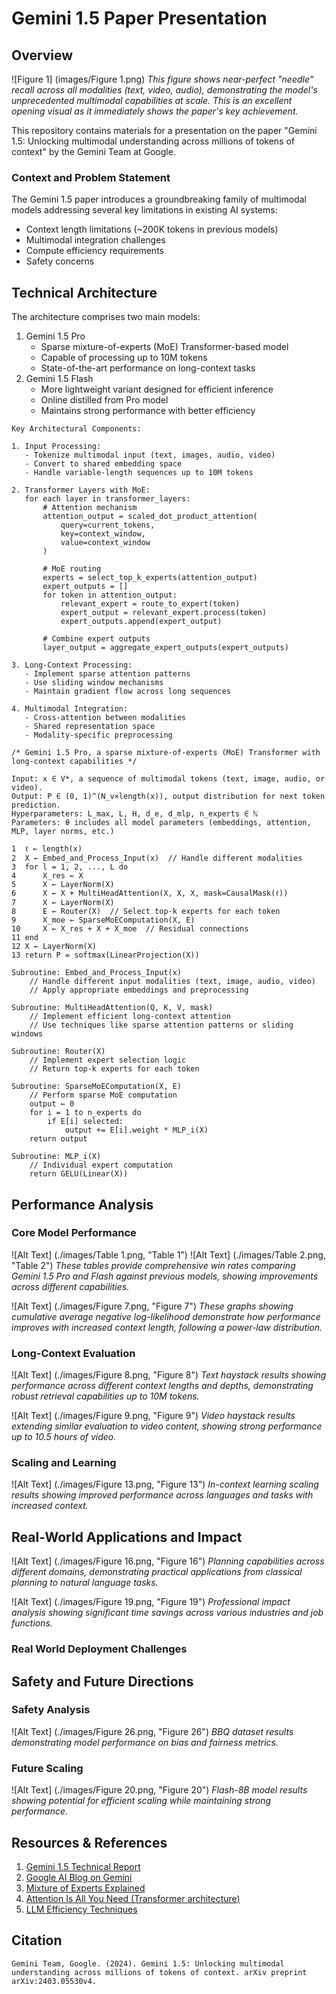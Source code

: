 # Gemini 1.5 Paper Presentation

## Overview

![Figure 1] (images/Figure 1.png)
*This figure shows near-perfect "needle" recall across all modalities (text, video, audio), demonstrating the model's unprecedented multimodal capabilities at scale. This is an excellent opening visual as it immediately shows the paper's key achievement.*

This repository contains materials for a presentation on the paper "Gemini 1.5: Unlocking multimodal understanding across millions of tokens of context" by the Gemini Team at Google.

### Context and Problem Statement

The Gemini 1.5 paper introduces a groundbreaking family of multimodal models addressing several key limitations in existing AI systems:
- Context length limitations (~200K tokens in previous models)
- Multimodal integration challenges
- Compute efficiency requirements
- Safety concerns

## Technical Architecture

The architecture comprises two main models:
1. Gemini 1.5 Pro
   - Sparse mixture-of-experts (MoE) Transformer-based model
   - Capable of processing up to 10M tokens
   - State-of-the-art performance on long-context tasks
2. Gemini 1.5 Flash
   - More lightweight variant designed for efficient inference
   - Online distilled from Pro model
   - Maintains strong performance with better efficiency


```
Key Architectural Components:

1. Input Processing:
   - Tokenize multimodal input (text, images, audio, video)
   - Convert to shared embedding space
   - Handle variable-length sequences up to 10M tokens

2. Transformer Layers with MoE:
   for each layer in transformer_layers:
       # Attention mechanism
       attention_output = scaled_dot_product_attention(
           query=current_tokens,
           key=context_window,
           value=context_window
       )

       # MoE routing
       experts = select_top_k_experts(attention_output)
       expert_outputs = []
       for token in attention_output:
           relevant_expert = route_to_expert(token)
           expert_output = relevant_expert.process(token)
           expert_outputs.append(expert_output)

       # Combine expert outputs
       layer_output = aggregate_expert_outputs(expert_outputs)

3. Long-Context Processing:
   - Implement sparse attention patterns
   - Use sliding window mechanisms
   - Maintain gradient flow across long sequences

4. Multimodal Integration:
   - Cross-attention between modalities
   - Shared representation space
   - Modality-specific preprocessing
```

```Pseudocode
/* Gemini 1.5 Pro, a sparse mixture-of-experts (MoE) Transformer with long-context capabilities */

Input: x ∈ V*, a sequence of multimodal tokens (text, image, audio, or video).
Output: P ∈ (0, 1)^(N_v×length(x)), output distribution for next token prediction.
Hyperparameters: L_max, L, H, d_e, d_mlp, n_experts ∈ ℕ
Parameters: θ includes all model parameters (embeddings, attention, MLP, layer norms, etc.)

1  ℓ ← length(x)
2  X ← Embed_and_Process_Input(x)  // Handle different modalities
3  for l = 1, 2, ..., L do
4      X_res ← X
5      X ← LayerNorm(X)
6      X ← X + MultiHeadAttention(X, X, X, mask=CausalMask(ℓ))
7      X ← LayerNorm(X)
8      E ← Router(X)  // Select top-k experts for each token
9      X_moe ← SparseMoEComputation(X, E)
10     X ← X_res + X + X_moe  // Residual connections
11 end
12 X ← LayerNorm(X)
13 return P = softmax(LinearProjection(X))

Subroutine: Embed_and_Process_Input(x)
    // Handle different input modalities (text, image, audio, video)
    // Apply appropriate embeddings and preprocessing

Subroutine: MultiHeadAttention(Q, K, V, mask)
    // Implement efficient long-context attention
    // Use techniques like sparse attention patterns or sliding windows

Subroutine: Router(X)
    // Implement expert selection logic
    // Return top-k experts for each token

Subroutine: SparseMoEComputation(X, E)
    // Perform sparse MoE computation
    output ← 0
    for i = 1 to n_experts do
        if E[i] selected:
            output += E[i].weight * MLP_i(X)
    return output

Subroutine: MLP_i(X)
    // Individual expert computation
    return GELU(Linear(X))
```

## Performance Analysis

### Core Model Performance
![Alt Text] (./images/Table 1.png, "Table 1")
![Alt Text] (./images/Table 2.png, "Table 2")
*These tables provide comprehensive win rates comparing Gemini 1.5 Pro and Flash against previous models, showing improvements across different capabilities.*

![Alt Text] (./images/Figure 7.png, "Figure 7")
*These graphs showing cumulative average negative log-likelihood demonstrate how performance improves with increased context length, following a power-law distribution.*

### Long-Context Evaluation
![Alt Text] (./images/Figure 8.png, "Figure 8")
*Text haystack results showing performance across different context lengths and depths, demonstrating robust retrieval capabilities up to 10M tokens.*

![Alt Text] (./images/Figure 9.png, "Figure 9")
*Video haystack results extending similar evaluation to video content, showing strong performance up to 10.5 hours of video.*

### Scaling and Learning
![Alt Text] (./images/Figure 13.png, "Figure 13")
*In-context learning scaling results showing improved performance across languages and tasks with increased context.*

## Real-World Applications and Impact

![Alt Text] (./images/Figure 16.png, "Figure 16")
*Planning capabilities across different domains, demonstrating practical applications from classical planning to natural language tasks.*

![Alt Text] (./images/Figure 19.png, "Figure 19")
*Professional impact analysis showing significant time savings across various industries and job functions.*

### Real World Deployment Challenges


## Safety and Future Directions

### Safety Analysis
![Alt Text] (./images/Figure 26.png, "Figure 26")
*BBQ dataset results demonstrating model performance on bias and fairness metrics.*

### Future Scaling
![Alt Text] (./images/Figure 20.png, "Figure 20")
*Flash-8B model results showing potential for efficient scaling while maintaining strong performance.*


## Resources & References

1. [Gemini 1.5 Technical Report](https://storage.googleapis.com/deepmind-media/gemini/gemini_1_5_report.pdf)
2. [Google AI Blog on Gemini](https://ai.googleblog.com/)
3. [Mixture of Experts Explained](https://arxiv.org/abs/2101.03961)
4. [Attention Is All You Need (Transformer architecture)](https://arxiv.org/abs/1706.03762)
5. [LLM Efficiency Techniques](https://arxiv.org/abs/2303.06865)

## Citation

```
Gemini Team, Google. (2024). Gemini 1.5: Unlocking multimodal understanding across millions of tokens of context. arXiv preprint arXiv:2403.05530v4.
```
